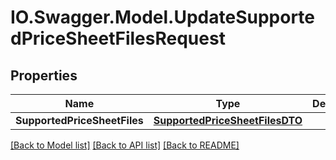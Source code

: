 # IO.Swagger.Model.UpdateSupportedPriceSheetFilesRequest
## Properties

Name | Type | Description | Notes
------------ | ------------- | ------------- | -------------
**SupportedPriceSheetFiles** | [**SupportedPriceSheetFilesDTO**](SupportedPriceSheetFilesDTO.md) |  | [optional] 

[[Back to Model list]](../README.md#documentation-for-models) [[Back to API list]](../README.md#documentation-for-api-endpoints) [[Back to README]](../README.md)

